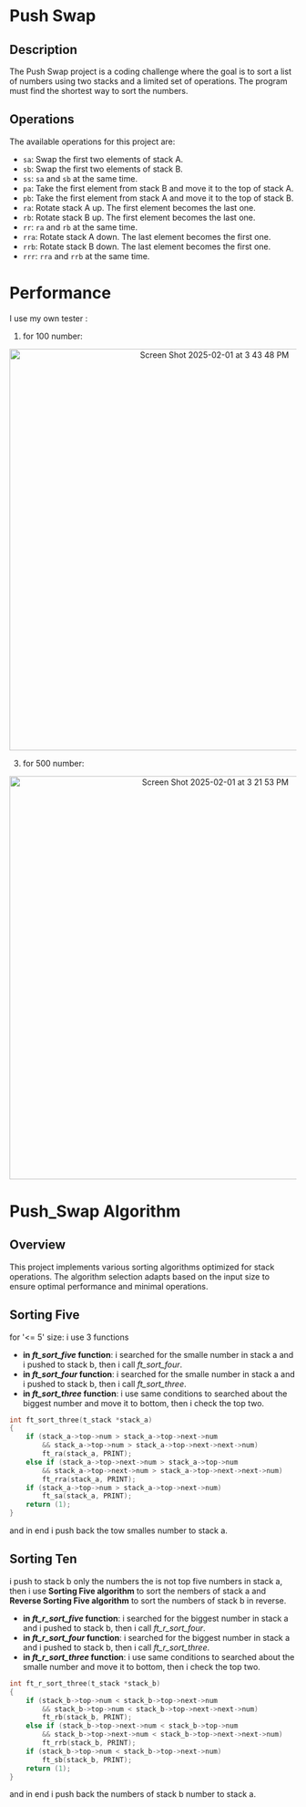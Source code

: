 # Push Swap

## Description
The Push Swap project is a coding challenge where the goal is to sort a list of numbers using two stacks and a limited set of operations. The program must find the shortest way to sort the numbers.

## Operations
The available operations for this project are:
- `sa`: Swap the first two elements of stack A.
- `sb`: Swap the first two elements of stack B.
- `ss`: `sa` and `sb` at the same time.
- `pa`: Take the first element from stack B and move it to the top of stack A.
- `pb`: Take the first element from stack A and move it to the top of stack B.
- `ra`: Rotate stack A up. The first element becomes the last one.
- `rb`: Rotate stack B up. The first element becomes the last one.
- `rr`: `ra` and `rb` at the same time.
- `rra`: Rotate stack A down. The last element becomes the first one.
- `rrb`: Rotate stack B down. The last element becomes the first one.
- `rrr`: `rra` and `rrb` at the same time.

# Performance
I use my own tester :
1. for 100 number:
<div align="center">  
  <img width="704" alt="Screen Shot 2025-02-01 at 3 43 48 PM" src="https://github.com/user-attachments/assets/2c2a0dcc-a6c2-46c3-9bc1-bf5991c88b9e" />
</div>

3. for 500 number:
<div align="center">
  <img width="707" alt="Screen Shot 2025-02-01 at 3 21 53 PM" src="https://github.com/user-attachments/assets/5139d561-ede7-43b6-a3a6-00c8a32a2e24" />
</div>

# Push_Swap Algorithm

## Overview
This project implements various sorting algorithms optimized for stack operations. The algorithm selection adapts based on the input size to ensure optimal performance and minimal operations.

## Sorting Five
for '<= 5' size: i use 3 functions
- **in *ft_sort_five* function**: i searched for the smalle number in stack a and i pushed to stack b, then i call *ft_sort_four*.
- **in *ft_sort_four* function**: i searched for the smalle number in stack a and i pushed to stack b, then i call *ft_sort_three*.
- **in *ft_sort_three* function**: i use same conditions to searched about the biggest number and move it to bottom, then i check the top two.
```c
int	ft_sort_three(t_stack *stack_a)
{
	if (stack_a->top->num > stack_a->top->next->num
		&& stack_a->top->num > stack_a->top->next->next->num)
		ft_ra(stack_a, PRINT);
	else if (stack_a->top->next->num > stack_a->top->num
		&& stack_a->top->next->num > stack_a->top->next->next->num)
		ft_rra(stack_a, PRINT);
	if (stack_a->top->num > stack_a->top->next->num)
		ft_sa(stack_a, PRINT);
	return (1);
}
```
and in end i push back the tow smalles number to stack a.

## Sorting Ten

i push to stack b only the numbers the is not top five numbers in stack a, then i use **Sorting Five algorithm** to sort the nembers of stack a and **Reverse Sorting Five algorithm** to sort  the numbers of stack b in reverse.
- **in *ft_r_sort_five* function**: i searched for the biggest number in stack a and i pushed to stack b, then i call *ft_r_sort_four*.
- **in *ft_r_sort_four* function**: i searched for the biggest number in stack a and i pushed to stack b, then i call *ft_r_sort_three*.
- **in *ft_r_sort_three* function**: i use same conditions to searched about the smalle number and move it to bottom, then i check the top two.
```c
int	ft_r_sort_three(t_stack *stack_b)
{
	if (stack_b->top->num < stack_b->top->next->num
		&& stack_b->top->num < stack_b->top->next->next->num)
		ft_rb(stack_b, PRINT);
	else if (stack_b->top->next->num < stack_b->top->num
		&& stack_b->top->next->num < stack_b->top->next->next->num)
		ft_rrb(stack_b, PRINT);
	if (stack_b->top->num < stack_b->top->next->num)
		ft_sb(stack_b, PRINT);
	return (1);
}
```
and in end i push back the numbers of stack b number to stack a.

